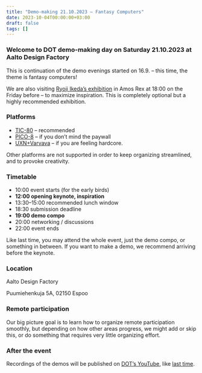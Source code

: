 ```yaml
---
title: "Demo-making 21.10.2023 – Fantasy Computers"
date: 2023-10-04T00:00:00+03:00
draft: false
tags: []
---
```


### Welcome to DOT demo-making day on Saturday 21.10.2023 at Aalto Design Factory

This is continuation of the demo evenings started on 16.9. – this time, the theme is fantasy computers!

We are also visiting [Ryoji Ikeda’s exhibition](https://amosrex.fi/en/exhibitions/ryoji-ikeda/) in Amos Rex at 18:00 on the Friday before – to maximize inspiration. This is completely optional but a highly recommended exhibition.

### Platforms
- [TIC-80](https://tic80.com) – recommended
- [PICO-8](https://www.lexaloffle.com/pico-8.php) – if you don’t mind the paywall
- [UXN+Varvava](https://100r.co/site/uxn.html) – if you are feeling hardcore.

Other platforms are not supported in order to keep organizing streamlined, and to provoke creativity.

### Timetable
- 10:00 event starts (for the early birds)
- **12:00 opening keynote, inspiration**
- 13:30–15:00 recommended lunch window
- 18:30 submission deadline
- **19:00 demo compo**
- 20:00 networking / discussions
- 22:00 event ends

Like last time, you may attend the whole event, just the demo compo, or something in between. If you want to make a demo, we recommend arriving before the keynote.

### Location
Aalto Design Factory

Puumiehenkuja 5A, 02150 Espoo

### Remote participation
Our big picture goal is to learn how to organize remote participation smoothly, but depending on how other areas progress, we might add or skip this, or do something that requires very little organizing effort.

### After the event
Recordings of the demos will be published on [DOT’s YouTube](https://www.youtube.com/@TheDOTry), like [last time](https://www.youtube.com/watch?v=xv6Z9RkWEK4&list=PLmRDkQf8W1WEaT5I-F3BpZ46czsg0L_sY).